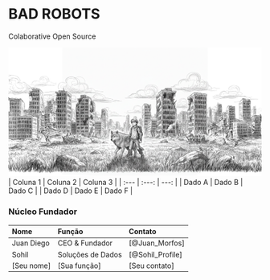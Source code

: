 # BAD ROBOTS
Colaborative Open Source

![Conceito de Bad Bots](assets/bad-robots.png)
| Coluna 1 | Coluna 2 | Coluna 3 |
| :--- | :---: | ---: |
| Dado A | Dado B | Dado C |
| Dado D | Dado E | Dado F |

### Núcleo Fundador

| Nome             | Função           | Contato             |
| :--------------- | :--------------- | :------------------ |
| Juan Diego       | CEO & Fundador   | [@Juan_Morfos]      |
| Sohil            | Soluções de Dados| [@Sohil_Profile]    |
| [Seu nome]       | [Sua função]     | [Seu contato]       |
